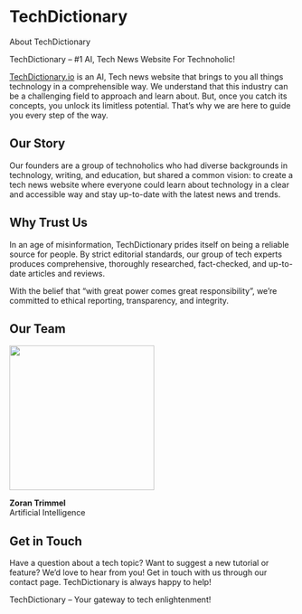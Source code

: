 # TechDictionary
<p>About TechDictionary</p>
<p>TechDictionary &ndash; #1 AI, Tech News Website For Technoholic!</p>
<p><a class="waffle-rich-text-link" href="https://techdictionary.io/">TechDictionary.io</a>&nbsp;is an AI, Tech news website that brings to you all things technology in a comprehensible way. We understand that this industry can be a challenging field to approach and learn about. But, once you catch its concepts, you unlock its limitless potential. That&rsquo;s why we are here to guide you every step of the way.</p>
<h2>Our Story</h2>
<p>Our founders are a group of technoholics who had diverse backgrounds in technology, writing, and education, but shared a common vision: to create a tech news website where everyone could learn about technology in a clear and accessible way and stay up-to-date with the latest news and trends.</p>
<h2>Why Trust Us</h2>
<p>In an age of misinformation, TechDictionary prides itself on being a reliable source for people. By strict editorial standards, our group of tech experts produces comprehensive, thoroughly researched, fact-checked, and up-to-date articles and reviews.</p>
<p>With the belief that &ldquo;with great power comes great responsibility&rdquo;, we&rsquo;re committed to ethical reporting, transparency, and integrity.</p>
<div id="row-2124549380" class="row">
<div id="col-1357143117" class="col small-12 large-12">
<div class="col-inner">
<h2>Our Team</h2>
</div>
</div>
<div id="col-378515131" class="col medium-3 small-12 large-3">
<div class="col-inner text-center box-shadow-4">
<div id="image_1995111080" class="img has-hover x md-x lg-x y md-y lg-y">
<div class="img-inner dark"><img class="attachment-large size-large" src="https://techdictionary.io/wp-content/uploads/2024/02/zoran-trimmel.jpg" sizes="(max-width: 256px) 100vw, 256px" srcset="https://techdictionary.io/wp-content/uploads/2024/02/zoran-trimmel.jpg.webp 256w, https://techdictionary.io/wp-content/uploads/2024/02/zoran-trimmel-150x150.jpg.webp 150w" alt="" width="256" height="256" /></div>
</div>
<p><strong>Zoran Trimmel<br /></strong>Artificial Intelligence</p>
</div>
</div>
</div>
<h2>Get in Touch</h2>
<p>Have a question about a tech topic? Want to suggest a new tutorial or feature? We&rsquo;d love to hear from you! Get in touch with us through our contact page. TechDictionary is always happy to help!</p>
<p>TechDictionary &ndash; Your gateway to tech enlightenment!</p>
